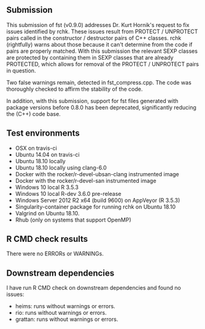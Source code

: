 
## Submission

This submission of fst (v0.9.0) addresses Dr. Kurt Hornik's request to fix issues identified by rchk. These issues result from PROTECT / UNPROTECT pairs called in the constructor / destructor pairs of C++ classes. rchk (rightfully) warns about those because it can't determine from the code if pairs are properly matched. With this submission the relevant SEXP classes are protected by containing them in SEXP classes that are already PROTECTED, which allows for removal of the PROTECT / UNPROTECT pairs in question.

Two false warnings remain, detected in fst_compress.cpp. The code was thoroughly checked to affirm the stability of the code.

In addition, with this submission, support for fst files generated with package versions before 0.8.0 has been deprecated, significantly reducing the (C++) code base.

## Test environments 

* OSX on travis-ci
* Ubuntu 14.04 on travis-ci
* Ubuntu 18.10 locally
* Ubuntu 18.10 locally using clang-6.0
* Docker with the rocker/r-devel-ubsan-clang instrumented image
* Docker with the rocker/r-devel-san instrumented image
* Windows 10 local R 3.5.3
* Windows 10 local R-dev 3.6.0 pre-release
* Windows Server 2012 R2 x64 (build 9600) on AppVeyor (R 3.5.3)
* Singularity-container package for running rchk on Ubuntu 18.10
* Valgrind on Ubuntu 18.10.
* Rhub (only on systems that support OpenMP)

## R CMD check results

There were no ERRORs or WARNINGs.

## Downstream dependencies

I have run R CMD check on downstream dependencies and found no issues:

* heims: runs without warnings or errors.
* rio: runs without warnings or errors.
* grattan: runs without warnings or errors.
